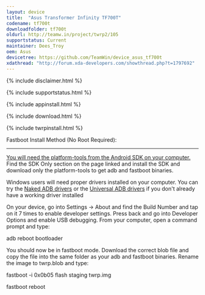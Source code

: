 ```yaml
---
layout: device
title:  "Asus Transformer Infinity TF700T"
codename: tf700t
downloadfolder: tf700t
oldurl: http://teamw.in/project/twrp2/105
supportstatus: Current
maintainer: Dees_Troy
oem: Asus
devicetree: https://github.com/TeamWin/device_asus_tf700t
xdathread: "http://forum.xda-developers.com/showthread.php?t=1797692"
---
```


{% include disclaimer.html %}

{% include supportstatus.html %}

{% include appinstall.html %}

{% include download.html %}

{% include twrpinstall.html %}

<div class='page-heading'>Fastboot Install Method (No Root Required):</div>
<hr />
<p class="text"><a href="http://developer.android.com/sdk/index.html">You will need the platform-tools from the Android SDK on your computer.</a> Find the SDK Only section on the page linked and install the SDK and download only the platform-tools to get adb and fastboot binaries.</p>
<p class="text">Windows users will need proper drivers installed on your computer. You can try the <a href="http://www.xda-developers.com/universal-naked-driver-solves-your-adb-driver-problems-on-windows/">Naked ADB drivers</a> or the <a href="http://www.koushikdutta.com/post/universal-adb-driver">Universal ADB drivers</a> if you don't already have a working driver installed</p>
<p class="text">On your device, go into Settings -> About and find the Build Number and tap on it 7 times to enable developer settings. Press back and go into Developer Options and enable USB debugging. From your computer, open a command prompt and type:</p>
<p class="text">adb reboot bootloader</p>
<p class="text">You should now be in fastboot mode. Download the correct blob file and copy the file into the same folder as your adb and fastboot binaries. Rename the image to twrp.blob and type:</p>
<p class="text">fastboot -i 0x0b05 flash staging twrp.img<p></p>fastboot reboot</p>
